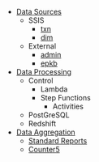 <!-- docs/_sidebar.md -->

- [Data Sources](/ds/README.md)
  - SSIS
    - [txn](/ds/ds_ssis_txn.md)
    - [dim](/ds/ds_ssis_dim.md)    
  - External
    - [admin](/ds/ds_ext_admin.md)
    - [epkb](/ds/ds_epkb.md)
- [Data Processing](/dp/README.md)
  - Control
    - Lambda
    - Step Functions
      - Activities    
  - PostGreSQL
  - Redshift
- [Data Aggregation](/da/README.md)
  - [Standard Reports](/da/dataagg_stdrpt.md)
  - [Counter5](/da/dataagg_c5.md)
